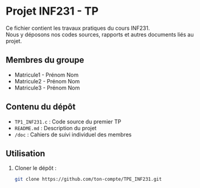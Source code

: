 # Projet INF231 - TP

Ce fichier contient les travaux pratiques du cours INF231.  
Nous y déposons nos codes sources, rapports et autres documents liés au projet.

## Membres du groupe
- Matricule1 - Prénom Nom
- Matricule2 - Prénom Nom
- Matricule3 - Prénom Nom

## Contenu du dépôt
- `TP1_INF231.c` : Code source du premier TP
- `README.md` : Description du projet
- `/doc` : Cahiers de suivi individuel des membres

## Utilisation
1. Cloner le dépôt :  
   ```bash
   git clone https://github.com/ton-compte/TPE_INF231.git
